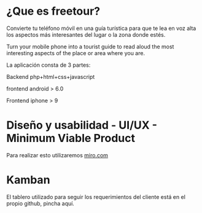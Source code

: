 # ¿Que es freetour?

Convierte tu teléfono móvil en una guía turística para que te lea en voz alta los aspectos más interesantes del lugar o la zona donde estés.

Turn your mobile phone into a tourist guide to read aloud the most interesting aspects of the place or area where you are.

La aplicación consta de 3 partes:

Backend php+html+css+javascript

frontend android > 6.0 

Frontend iphone > 9


# Diseño y usabilidad - UI/UX - Minimum Viable Product

Para realizar esto utilizaremos <a href="https://miro.com/app/board/uXjVPmzO3ZU=/">miro.com</a>
<!--<a href="https://miro.com/app/board/uXjVPmzO3ZU=/?share_link_id=798309771385">miro.com</a>-->


# Kamban

El tablero utilizado para seguir los requerimientos del cliente está en el propio github, pincha aquí.





